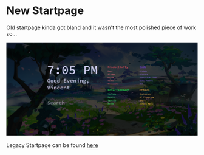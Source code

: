 # New Startpage
Old startpage kinda got bland and it wasn't the most polished piece of work so...

![screenshot](assets/screenshot.png)

Legacy Startpage can be found [here](https://crabo-7498.github.io/)